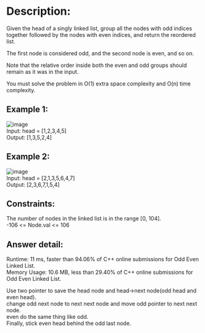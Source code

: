 # Description:  
Given the head of a singly linked list, group all the nodes with odd indices together followed by the nodes with even indices, and return the reordered list.
  
The first node is considered odd, and the second node is even, and so on.
  
Note that the relative order inside both the even and odd groups should remain as it was in the input.
  
You must solve the problem in O(1) extra space complexity and O(n) time complexity.  

## Example 1:  
![image](https://user-images.githubusercontent.com/56119216/184637229-ea6e0922-3a86-4250-a7c7-1709d472f8d6.png)  
Input: head = [1,2,3,4,5]  
Output: [1,3,5,2,4]  
## Example 2:  
![image](https://user-images.githubusercontent.com/56119216/184637254-06f394f1-89af-4bbf-8b3b-580da2e90dd8.png)  
Input: head = [2,1,3,5,6,4,7]  
Output: [2,3,6,7,1,5,4]  
 

## Constraints:  

The number of nodes in the linked list is in the range [0, 104].  
-106 <= Node.val <= 106  

## Answer detail:  
Runtime: 11 ms, faster than 94.06% of C++ online submissions for Odd Even Linked List.  
Memory Usage: 10.6 MB, less than 29.40% of C++ online submissions for Odd Even Linked List.  
  
Use two pointer to save the head node and head->next node(odd head and even head).  
change odd next node to next next node and move odd pointer to next next node.  
even do the same thing like odd.  
Finally, stick even head behind the odd last node.  
